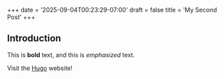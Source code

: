 +++
date = '2025-09-04T00:23:29-07:00'
draft = false
title = 'My Second Post'
+++
## Introduction

This is **bold** text, and this is *emphasized* text.

Visit the [Hugo](https://gohugo.io) website!


